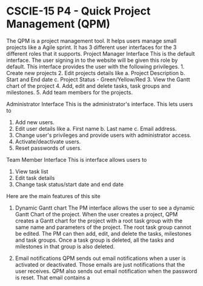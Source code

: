 <h1>CSCIE-15 P4 - Quick Project Management (QPM)</h1>
The QPM is a project management tool. It helps users manage small projects like a Agile sprint. It has 3 different user interfaces for the 3 different roles that it supports.
Project Manager Interface
This is the default interface. The user signing in to the website will be given this role by default. This interface provides the user with the following privileges.
1. Create new projects
2. Edit projects details like
    a. Project Description
    b. Start and End date
    c. Project Status - Green/Yellow/Red
3. View the Gantt chart of the project
4. Add, edit and delete tasks, task groups and milestones.
5. Add team members for the projects.

Administrator Interface
This is the administrator's interface. This lets users to
1. Add new users.
2. Edit user details like
    a. First name
    b. Last name
    c. Email address.
3. Change user's privileges and provide users with administrator access.
4. Activate/deactivate users. 
5. Reset passwords of users.

Team Member Interface
This is interface allows users to
1. View task list
2. Edit task details
3. Change task status/start date and end date

Here are the main features of this site

1. Dynamic Gantt chart
The PM interface allows the user to see a dynamic Gantt Chart of the project. When the user creates a project, QPM creates a Gantt chart for the project with a root task group with the same name and parameters of the project. The root task group cannot be edited. The PM can then add, edit, and delete the tasks, milestones and task groups. Once a task group is deleted, all the tasks and milestones in that group is also deleted.

2. Email notifications
QPM sends out email notifications when a user is activated or deactivated. Those emails are just notifications that the user receives. QPM also sends out email notification when the password is reset. That email contains a 

